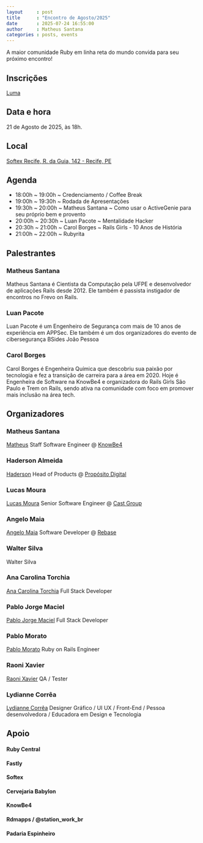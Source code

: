 ```yaml
---
layout     : post
title      : "Encontro de Agosto/2025"
date       : 2025-07-24 16:55:00
author     : Matheus Santana
categories : posts, events
---
```


A maior comunidade Ruby em linha reta do mundo convida para seu próximo encontro!

## Inscrições

[Luma](https://lu.ma/dsdf0u5n)

## Data e hora

21 de Agosto de 2025, às 18h.

## Local

[Softex Recife, R. da Guia, 142 - Recife, PE](https://maps.app.goo.gl/skKTs1Rng7dSnQ196)

## Agenda

- 18:00h ~ 19:00h ~ Credenciamento / Coffee Break
- 19:00h ~ 19:30h ~ Rodada de Apresentações
- 19:30h ~ 20:00h ~ Matheus Santana ~ Como usar o ActiveGenie para seu próprio bem e provento
- 20:00h ~ 20:30h ~ Luan Pacote ~ Mentalidade Hacker
- 20:30h ~ 21:00h ~ Carol Borges ~ Rails Girls - 10 Anos de História
- 21:00h ~ 22:00h ~ Rubyrita

## Palestrantes

### Matheus Santana

Matheus Santana é Cientista da Computação pela UFPE e desenvolvedor de aplicações Rails desde 2012. Ele também é passista instigador de encontros no Frevo on Rails.

### Luan Pacote

Luan Pacote é um Engenheiro de Segurança com mais de 10 anos de experiência em APPSec. Ele também é um dos organizadores do evento de cibersegurança  BSides João Pessoa

### Carol Borges

Carol Borges é Engenheira Química que descobriu sua paixão por tecnologia e fez a transição de carreira para a área em 2020. Hoje é Engenheira de Software na KnowBe4 e organizadora do Rails Girls São Paulo e Trem on Rails, sendo ativa na comunidade com foco em promover mais inclusão na área tech.

## Organizadores

### Matheus Santana

[Matheus](https://embs.github.io) Staff Software Engineer @ [KnowBe4](https://www.knowbe4.com)

### Haderson Almeida

[Haderson](https://www.linkedin.com/in/haderson-almeida-5056b35b) Head of Products @ [Propósito Digital](https://www.linkedin.com/company/proposito-digital)

### Lucas Moura

[Lucas Moura](https://www.linkedin.com/in/lucas-santana-moura/) Senior Software Engineer @ [Cast Group](https://www.castgroup.com.br/pt-br/)

### Angelo Maia

[Angelo Maia](https://www.linkedin.com/in/angelo-jamil-maia/) Software Developer @ [Rebase](https://rebase.com.br)

### Walter Silva

Walter Silva

### Ana Carolina Torchia

[Ana Carolina Torchia](https://www.linkedin.com/in/ana-carolina-torchia/) Full Stack Developer

### Pablo Jorge Maciel

[Pablo Jorge Maciel](https://www.linkedin.com/in/pjmaciel/) Full Stack Developer

### Pablo Morato

[Pablo Morato](https://www.linkedin.com/in/pablomorato1/) Ruby on Rails Engineer

### Raoni Xavier

[Raoni Xavier](https://www.linkedin.com/in/raoni-xavier/) QA / Tester

### Lydianne Corrêa

[Lydianne Corrêa](https://www.linkedin.com/in/lydiannecorrea/) Designer Gráfico / UI UX / Front-End / Pessoa desenvolvedora / Educadora em Design e Tecnologia

## Apoio

#### Ruby Central
#### Fastly
#### Softex
#### Cervejaria Babylon
#### KnowBe4
#### Rdmapps / @station_work_br
#### Padaria Espinheiro
